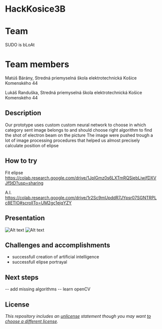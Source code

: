 # HackKosice3B

# Team

SUDO is bLoAt

# Team members

Matúš Bárány, Stredná priemyselná škola elektrotechnická Košice Komenského 44

Lukáš Randuška, Stredná priemyselná škola elektrotechnická Košice Komenského 44

## Description

  Our prototype uses custom custom neural network to choose in which category sent image belongs to and should choose right algorithm to find the shot of electron beam on the picture
 The image were pushed trough a lot of image processing procedures that helped us almost precisely calculate position of elipse 

## How to try

 Fit elipse
 https://colab.research.google.com/drive/1JplGmz0s6LXTmRQSjebLiwjfDXVJf5tD?usp=sharing
 
 A.I.
 https://colab.research.google.com/drive/1r2Sc9mUpddR7JYpsr07SGNTRPLc8ETlO#scrollTo=UM2gc1ejqYZY

 ## Presentation
 ![Alt text](images/img(1).png?raw=true "first")
 ![Alt text](images/img(2).png?raw=true "second")

## Challenges and accomplishments
  
  - successfull creation of artificial intelligence
  - successfull elipse portrayal

## Next steps
  -- add missing algorithms
  -- learn openCV
  
## License

*This repository includes an [unlicense](http://unlicense.org/) statement though you may want [to choose a different license](https://choosealicense.com/).*
